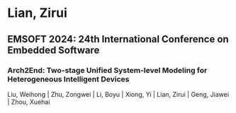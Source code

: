 # Lian, Zirui

## EMSOFT 2024: 24th International Conference on Embedded Software

### Arch2End: Two-stage Unified System-level Modeling for Heterogeneous Intelligent Devices
Liu, Weihong | Zhu, Zongwei | Li, Boyu | Xiong, Yi | Lian, Zirui | Geng, Jiawei | Zhou, Xuehai

